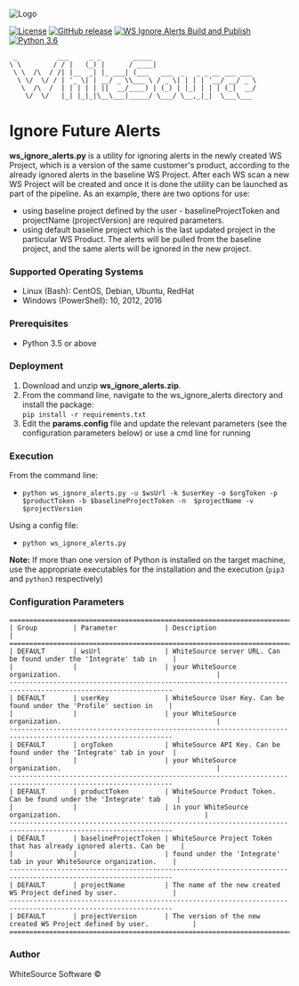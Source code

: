 ![Logo](https://whitesource-resources.s3.amazonaws.com/ws-sig-images/Whitesource_Logo_178x44.png)  

[![License](https://img.shields.io/badge/License-Apache%202.0-yellowgreen.svg)](https://opensource.org/licenses/Apache-2.0)
[![GitHub release](https://img.shields.io/github/v/release/whitesource-ps/ws-ignore-alerts)](https://github.com/whitesource-ps/ws-ignore-alerts/releases/latest) 
[![WS Ignore Alerts Build and Publish](https://github.com/whitesource-ps/ws-ignore-alerts/actions/workflows/ci.yml/badge.svg)](https://github.com/whitesource-ps/ws-ignore-alerts/actions/workflows/ci.yml)
[![Python 3.6](https://upload.wikimedia.org/wikipedia/commons/thumb/8/8c/Blue_Python_3.6%2B_Shield_Badge.svg/86px-Blue_Python_3.6%2B_Shield_Badge.svg.png)](https://www.python.org/downloads/release/python-360/)
```
 _          ___     _ _        _____
\ \        / / |   (_) |      / ____|                        
 \ \  /\  / /| |__  _| |_ ___| (___   ___  _   _ _ __ ___ ___
  \ \/  \/ / | '_ \| | __/ _ \\___ \ / _ \| | | | '__/ __/ _ \
   \  /\  /  | | | | | ||  __/____) | (_) | |_| | | | (_|  __/
    \/  \/   |_| |_|_|\__\___|_____/ \___/ \__,_|_|  \___\___
```

# Ignore Future Alerts 
**ws_ignore_alerts.py** is a utility for ignoring alerts in the newly created WS Project, which is a version of the same customer's product, 
according to the already ignored alerts in the baseline WS Project. After each WS scan a new WS Project will be created and
once it is done the utility can be launched as part of the pipeline.
As an example, there are two options for use:
- using baseline project defined by the user - baselineProjectToken and projectName (projectVersion) are required parameters.
- using default baseline project which is the last updated project in the particular WS Product.
The alerts will be pulled from the baseline project, and the same alerts will be ignored in the new project.

### Supported Operating Systems
- Linux (Bash): CentOS, Debian, Ubuntu, RedHat
- Windows (PowerShell): 10, 2012, 2016

### Prerequisites
- Python 3.5 or above

### Deployment
1. Download and unzip **ws_ignore_alerts.zip**.
2. From the command line, navigate to the ws_ignore_alerts directory and install the package:  
   `pip install -r requirements.txt`
3. Edit the **params.config** file and update the relevant parameters (see the configuration parameters below) or 
   use a cmd line for running

### Execution
From the command line:
- `python ws_ignore_alerts.py -u $wsUrl -k $userKey -o $orgToken -p $productToken -b $baselineProjectToken -n 
  $projectName -v $projectVersion` 

Using a config file:
- `python ws_ignore_alerts.py`

**Note:** If more than one version of Python is installed on the target machine, use the appropriate executables
for the installation and the execution (`pip3` and `python3` respectively)

### Configuration Parameters
```
===============================================================================================================
| Group         | Parameter            | Description                                                          |
===============================================================================================================
| DEFAULT       | wsUrl                | WhiteSource server URL. Can be found under the 'Integrate' tab in    |   
|               |                      | your WhiteSource organization.                                       |
---------------------------------------------------------------------------------------------------------------
| DEFAULT       | userKey              | WhiteSource User Key. Can be found under the 'Profile' section in    |
|               |                      | your WhiteSource organization.                                       |
---------------------------------------------------------------------------------------------------------------
| DEFAULT       | orgToken             | WhiteSource API Key. Can be found under the 'Integrate' tab in your  |
|               |                      | your WhiteSource organization.                                       |
---------------------------------------------------------------------------------------------------------------
| DEFAULT       | productToken         | WhiteSource Product Token. Can be found under the 'Integrate' tab    |  
|               |                      | in your WhiteSource organization.                                    |
---------------------------------------------------------------------------------------------------------------
| DEFAULT       | baselineProjectToken | WhiteSource Project Token that has already ignored alerts. Can be    |  
|               |                      | found under the 'Integrate' tab in your WhiteSource organization.    |
---------------------------------------------------------------------------------------------------------------
| DEFAULT       | projectName          | The name of the new created WS Project defined by user.              |  
---------------------------------------------------------------------------------------------------------------
| DEFAULT       | projectVersion       | The version of the new created WS Project defined by user.           |  
===============================================================================================================
```

### Author
WhiteSource Software ©
